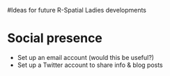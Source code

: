 #Ideas for future R-Spatial Ladies developments

# Social presence
* Set up an email account (would this be useful?)
* Set up a Twitter account to share info & blog posts

